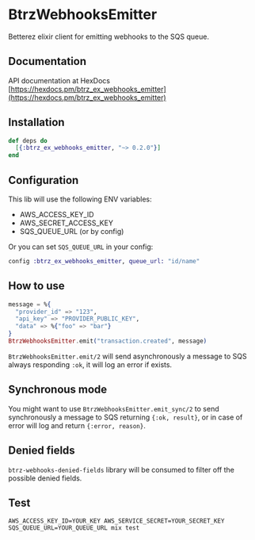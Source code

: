 # BtrzWebhooksEmitter

Betterez elixir client for emitting webhooks to the SQS queue.

## Documentation
API documentation at HexDocs [https://hexdocs.pm/btrz_ex_webhooks_emitter](https://hexdocs.pm/btrz_ex_webhooks_emitter)

## Installation

```elixir
def deps do
  [{:btrz_ex_webhooks_emitter, "~> 0.2.0"}]
end
```
## Configuration
This lib will use the following ENV variables:
  * AWS_ACCESS_KEY_ID
  * AWS_SECRET_ACCESS_KEY
  * SQS_QUEUE_URL (or by config)

Or you can set `SQS_QUEUE_URL` in your config:
```elixir
config :btrz_ex_webhooks_emitter, queue_url: "id/name"
```
## How to use
```elixir
message = %{
  "provider_id" => "123",
  "api_key" => "PROVIDER_PUBLIC_KEY",
  "data" => %{"foo" => "bar"}
}
BtrzWebhooksEmitter.emit("transaction.created", message)
```

`BtrzWebhooksEmitter.emit/2` will send asynchronously a message to SQS always responding `:ok`, it will log an error if exists.

## Synchronous mode
You might want to use `BtrzWebhooksEmitter.emit_sync/2` to send synchronously a message to SQS returning `{:ok, result}`, or in case of error will log and return `{:error, reason}`.

## Denied fields
`btrz-webhooks-denied-fields` library will be consumed to filter off the possible denied fields.
 
## Test
`AWS_ACCESS_KEY_ID=YOUR_KEY AWS_SERVICE_SECRET=YOUR_SECRET_KEY SQS_QUEUE_URL=YOUR_QUEUE_URL mix test`


